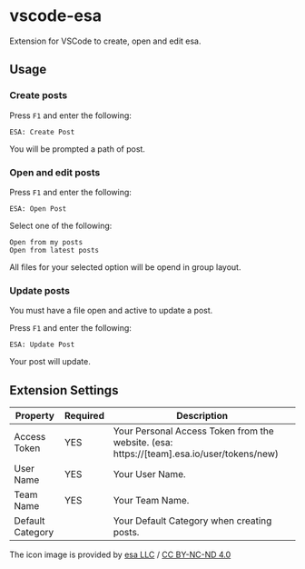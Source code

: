 # vscode-esa

Extension for VSCode to create, open and edit esa.

## Usage

### Create posts

Press `F1` and enter the following:

```
ESA: Create Post
```

You will be prompted a path of post.

### Open and edit posts

Press `F1` and enter the following:

```
ESA: Open Post
```

Select one of the following:

```
Open from my posts
Open from latest posts
```

All files for your selected option will be opend in group layout.

### Update posts

You must have a file open and active to update a post.

Press `F1` and enter the following:

```
ESA: Update Post
```

Your post will update.

## Extension Settings

| Property         | Required | Description                                                                               |
| ---------------- | -------- | ----------------------------------------------------------------------------------------- |
| Access Token     | YES      | Your Personal Access Token from the website. (esa: https://[team].esa.io/user/tokens/new) |
| User Name        | YES      | Your User Name.                                                                           |
| Team Name        | YES      | Your Team Name.                                                                           |
| Default Category |          | Your Default Category when creating posts.                                                |

The icon image is provided by [esa LLC](https://docs.esa.io/posts/125) / [CC BY-NC-ND 4.0](https://creativecommons.org/licenses/by-nc-nd/4.0/deed.ja)
